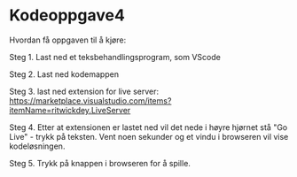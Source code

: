 # Kodeoppgave4

Hvordan få oppgaven til å kjøre:

Steg 1. Last ned et teksbehandlingsprogram, som VScode

Steg 2. Last ned kodemappen

Steg 3. last ned extension for live server: https://marketplace.visualstudio.com/items?itemName=ritwickdey.LiveServer

Steg 4. Etter at extensionen er lastet ned vil det nede i høyre hjørnet stå "Go Live" - trykk på teksten. Vent noen sekunder og et vindu i browseren vil vise kodeløsningen. 

Steg 5. Trykk på knappen i browseren for å spille. 

